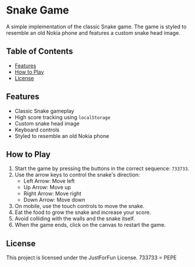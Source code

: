 # Snake Game

A simple implementation of the classic Snake game. The game is styled to resemble an old Nokia phone and features a custom snake head image.

## Table of Contents

- [Features](#features)
- [How to Play](#how-to-play)
- [License](#license)

## Features

- Classic Snake gameplay
- High score tracking using `localStorage`
- Custom snake head image
- Keyboard controls
- Styled to resemble an old Nokia phone

## How to Play

1. Start the game by pressing the buttons in the correct sequence: `733733`.
2. Use the arrow keys to control the snake's direction:
   - Left Arrow: Move left
   - Up Arrow: Move up
   - Right Arrow: Move right
   - Down Arrow: Move down
3. On mobile, use the touch controls to move the snake.
4. Eat the food to grow the snake and increase your score.
5. Avoid colliding with the walls and the snake itself.
6. When the game ends, click on the canvas to restart the game.

## License

This project is licensed under the JustForFun License. 733733 = PEPE
